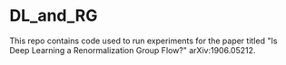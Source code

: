 # DL_and_RG
This repo contains code used to run experiments for the paper titled "Is Deep Learning a Renormalization Group Flow?" arXiv:1906.05212.
